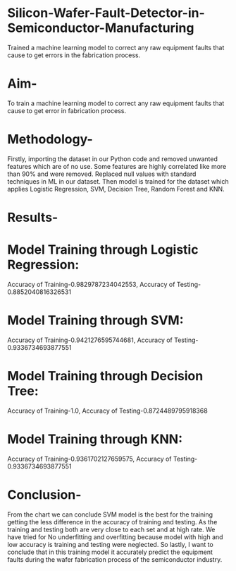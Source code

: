 # Silicon-Wafer-Fault-Detector-in-Semiconductor-Manufacturing
Trained a machine learning model to correct any raw equipment faults that cause to get errors in the fabrication process.
# Aim-
To train a machine learning model to correct any raw equipment faults that cause to get error in fabrication process.
# Methodology-
Firstly, importing the dataset in our Python code and removed unwanted features which are of no use. Some features are highly correlated like more than 90% and were removed. Replaced null values with standard techniques in ML in our dataset.
Then model is trained for the dataset which applies Logistic Regression, SVM, Decision Tree, Random Forest and KNN.

# Results-
# Model Training through Logistic Regression: 
Accuracy of Training-0.9829787234042553, Accuracy of Testing-0.8852040816326531
# Model Training through SVM:
Accuracy of Training-0.9421276595744681, Accuracy of Testing-0.9336734693877551
# Model Training through Decision Tree: 
Accuracy of Training-1.0, Accuracy of Testing-0.8724489795918368
# Model Training through KNN: 
Accuracy of Training-0.9361702127659575, Accuracy of Testing-0.9336734693877551

# Conclusion-
From the chart we can conclude SVM model is the best for the training getting the less difference in the accuracy of training and testing.
As the training and testing both are very close to each set and at high rate.
We have tried for No underfitting and overfitting because model with high and low accuracy is training and testing were neglected.
So lastly, I want to conclude that in this training model it accurately predict the equipment faults during the wafer fabrication process of the semiconductor industry.
